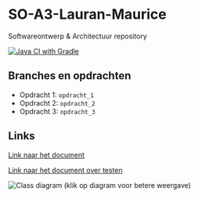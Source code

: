 # SO-A3-Lauran-Maurice
Softwareontwerp &amp; Architectuur repository

[![Java CI with Gradle](https://github.com/maurictg/SO-A3-Lauran-Maurice/actions/workflows/gradle.yml/badge.svg?branch=master)](https://github.com/maurictg/SO-A3-Lauran-Maurice/actions/workflows/gradle.yml)

## Branches en opdrachten
- Opdracht 1: `opdracht_1`
- Opdracht 2: `opdracht_2`
- Opdracht 3: `opdracht_3`

## Links
[Link naar het document](https://docs.google.com/document/d/1Ynhhp8oELJZV1Pk7wOq85NChs4ZdDl8QZIt0omGXL9s/edit?usp=sharing)

[Link naar het document over testen](https://docs.google.com/document/d/1ipOiiKJ4OSQ4RAkImfx7_rZLXBfCvyzOLUeoBroXERs/edit?usp=sharing)

![Class diagram](https://lh5.googleusercontent.com/-_OD1motgE6NR2I26VrfKbLELyEdnB1bOliDICgyqgImcOTo07M8KRc1qNHRfoSgrQWa57z_UlZxmwMlWplK=w1918-h945)
(klik op diagram voor betere weergave)
